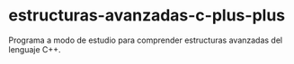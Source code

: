 # estructuras-avanzadas-c-plus-plus
 Programa a modo de estudio para comprender estructuras avanzadas del lenguaje C++.
